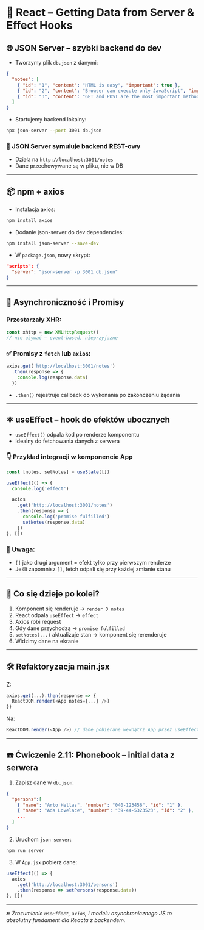 
# 📡 React – Getting Data from Server & Effect Hooks

## 🌐 JSON Server – szybki backend do dev

- Tworzymy plik `db.json` z danymi:
```json
{
  "notes": [
    { "id": "1", "content": "HTML is easy", "important": true },
    { "id": "2", "content": "Browser can execute only JavaScript", "important": false },
    { "id": "3", "content": "GET and POST are the most important methods of HTTP protocol", "important": true }
  ]
}
```

- Startujemy backend lokalny:
```bash
npx json-server --port 3001 db.json
```

### 🔁 JSON Server symuluje backend REST-owy
- Działa na `http://localhost:3001/notes`
- Dane przechowywane są w pliku, nie w DB

---

## 📦 npm + axios

- Instalacja axios:
```bash
npm install axios
```

- Dodanie json-server do dev dependencies:
```bash
npm install json-server --save-dev
```

- W `package.json`, nowy skrypt:
```json
"scripts": {
  "server": "json-server -p 3001 db.json"
}
```

---

## 🧵 Asynchroniczność i Promisy

### Przestarzały XHR:
```js
const xhttp = new XMLHttpRequest()
// nie używać — event-based, nieprzyjazne
```

### ✅ Promisy z `fetch` lub `axios`:
```js
axios.get('http://localhost:3001/notes')
  .then(response => {
    console.log(response.data)
  })
```

- `.then()` rejestruje callback do wykonania po zakończeniu żądania

---

## ⚛️ useEffect – hook do efektów ubocznych

- `useEffect()` odpala kod po renderze komponentu
- Idealny do fetchowania danych z serwera

### 👇 Przykład integracji w komponencie App

```js
const [notes, setNotes] = useState([])

useEffect(() => {
  console.log('effect')

  axios
    .get('http://localhost:3001/notes')
    .then(response => {
      console.log('promise fulfilled')
      setNotes(response.data)
    })
}, [])
```

### 🧠 Uwaga:
- `[]` jako drugi argument = efekt tylko przy pierwszym renderze
- Jeśli zapomnisz `[]`, fetch odpali się przy każdej zmianie stanu

---

## 🧪 Co się dzieje po kolei?

1. Komponent się renderuje → `render 0 notes`
2. React odpala `useEffect` → `effect`
3. Axios robi request
4. Gdy dane przychodzą → `promise fulfilled`
5. `setNotes(...)` aktualizuje stan → komponent się rerenderuje
6. Widzimy dane na ekranie

---

## 🛠️ Refaktoryzacja main.jsx

Z:
```js
axios.get(...).then(response => {
  ReactDOM.render(<App notes={...} />)
})
```

Na:
```js
ReactDOM.render(<App />) // dane pobierane wewnątrz App przez useEffect
```

---

## ☎️ Ćwiczenie 2.11: Phonebook – initial data z serwera

1. Zapisz dane w `db.json`:
```json
{
  "persons":[
    { "name": "Arto Hellas", "number": "040-123456", "id": "1" },
    { "name": "Ada Lovelace", "number": "39-44-5323523", "id": "2" },
    ...
  ]
}
```

2. Uruchom `json-server`:
```bash
npm run server
```

3. W `App.jsx` pobierz dane:

```js
useEffect(() => {
  axios
    .get('http://localhost:3001/persons')
    .then(response => setPersons(response.data))
}, [])
```

---

🔚 _Zrozumienie `useEffect`, `axios`, i modelu asynchronicznego JS to absolutny fundament dla Reacta z backendem._
